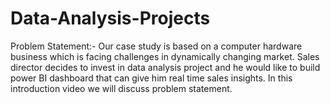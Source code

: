 # Data-Analysis-Projects

Problem Statement:-
Our case study is based on a computer hardware business which is facing challenges in dynamically changing market. Sales director decides to invest in data analysis project and he would like to build power BI dashboard that can give him real time sales insights. 
In this introduction video we will discuss problem statement. 
